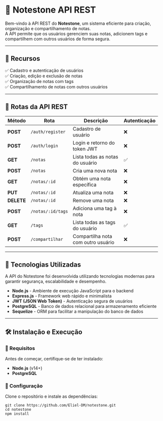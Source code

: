 <h1 class="code-line" data-line-start=0 data-line-end=1 ><a id="_Notestone_API_REST_0"></a>📝 Notestone API REST</h1>
<p class="has-line-data" data-line-start="2" data-line-end="4">Bem-vindo à API REST do <strong>Notestone</strong>, um sistema eficiente para criação, organização e compartilhamento de notas.<br>
A API permite que os usuários gerenciem suas notas, adicionem tags e compartilhem com outros usuários de forma segura.</p>
<hr>
<h2 class="code-line" data-line-start=7 data-line-end=8 ><a id="_Recursos_7"></a>🚀 Recursos</h2>
<p class="has-line-data" data-line-start="9" data-line-end="13">✅ Cadastro e autenticação de usuários<br>
✅ Criação, edição e exclusão de notas<br>
✅ Organização de notas com tags<br>
✅ Compartilhamento de notas com outros usuários</p>
<hr>
<h2 class="code-line" data-line-start=16 data-line-end=17 ><a id="_Rotas_da_API_REST_16"></a>📌 Rotas da API REST</h2>
<table class="table table-striped table-bordered">
<thead>
<tr>
<th>Método</th>
<th>Rota</th>
<th>Descrição</th>
<th>Autenticação</th>
</tr>
</thead>
<tbody>
<tr>
<td><strong>POST</strong></td>
<td><code>/auth/register</code></td>
<td>Cadastro de usuário</td>
<td>❌</td>
</tr>
<tr>
<td><strong>POST</strong></td>
<td><code>/auth/login</code></td>
<td>Login e retorno do token JWT</td>
<td>❌</td>
</tr>
<tr>
<td><strong>GET</strong></td>
<td><code>/notas</code></td>
<td>Lista todas as notas do usuário</td>
<td>✅</td>
</tr>
<tr>
<td><strong>POST</strong></td>
<td><code>/notas</code></td>
<td>Cria uma nova nota</td>
<td>❌</td>
</tr>
<tr>
<td><strong>GET</strong></td>
<td><code>/notas/:id</code></td>
<td>Obtém uma nota específica</td>
<td>❌</td>
</tr>
<tr>
<td><strong>PUT</strong></td>
<td><code>/notas/:id</code></td>
<td>Atualiza uma nota</td>
<td>❌</td>
</tr>
<tr>
<td><strong>DELETE</strong></td>
<td><code>/notas/:id</code></td>
<td>Remove uma nota</td>
<td>❌</td>
</tr>
<tr>
<td><strong>POST</strong></td>
<td><code>/notas/:id/tags</code></td>
<td>Adiciona uma tag à nota</td>
<td>❌</td>
</tr>
<tr>
<td><strong>GET</strong></td>
<td><code>/tags</code></td>
<td>Lista todas as tags do usuário</td>
<td>✅</td>
</tr>
<tr>
<td><strong>POST</strong></td>
<td><code>/compartilhar</code></td>
<td>Compartilha nota com outro usuário</td>
<td>❌</td>
</tr>
</tbody>
</table>
<hr>
<h2 class="code-line" data-line-start=33 data-line-end=34 ><a id="_Tecnologias_Utilizadas_33"></a>🔧 Tecnologias Utilizadas</h2>
<p class="has-line-data" data-line-start="35" data-line-end="36">A API do Notestone foi desenvolvida utilizando tecnologias modernas para garantir segurança, escalabilidade e desempenho.</p>
<ul>
<li class="has-line-data" data-line-start="37" data-line-end="38"><strong>Node.js</strong> - Ambiente de execução JavaScript para o backend</li>
<li class="has-line-data" data-line-start="38" data-line-end="39"><strong>Express.js</strong> - Framework web rápido e minimalista</li>
<li class="has-line-data" data-line-start="39" data-line-end="40"><strong>JWT (JSON Web Token)</strong> - Autenticação segura de usuários</li>
<li class="has-line-data" data-line-start="40" data-line-end="41"><strong>PostgreSQL</strong> - Banco de dados relacional para armazenamento eficiente</li>
<li class="has-line-data" data-line-start="41" data-line-end="43"><strong>Sequelize</strong> - ORM para facilitar a manipulação do banco de dados</li>
</ul>
<hr>
<h2 class="code-line" data-line-start=45 data-line-end=46 ><a id="_Instalao_e_Execuo_45"></a>🛠️ Instalação e Execução</h2>
<h3 class="code-line" data-line-start=47 data-line-end=48 ><a id="_Requisitos_47"></a>🔹 Requisitos</h3>
<p class="has-line-data" data-line-start="49" data-line-end="50">Antes de começar, certifique-se de ter instalado:</p>
<ul>
<li class="has-line-data" data-line-start="51" data-line-end="52"><strong>Node.js</strong> (v14+)</li>
<li class="has-line-data" data-line-start="52" data-line-end="54"><strong>PostgreSQL</strong></li>
</ul>
<h3 class="code-line" data-line-start=54 data-line-end=55 ><a id="_Configurao_54"></a>🔹 Configuração</h3>
<p class="has-line-data" data-line-start="56" data-line-end="57">Clone o repositório e instale as dependências:</p>
<pre><code class="has-line-data" data-line-start="59" data-line-end="62" class="language-sh">git <span class="hljs-built_in">clone</span> https://github.com/Eliel-DM/notestone.git
<span class="hljs-built_in">cd</span> notestone
npm install
</code></pre>
